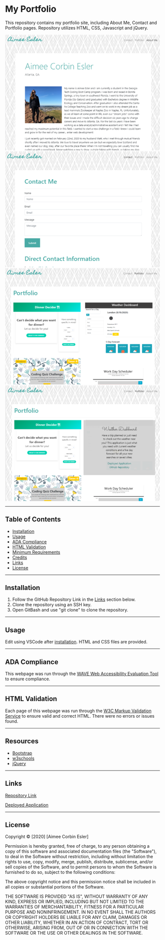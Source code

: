 # My Portfolio
This repository contains my portfolio site, including About Me, Contact and Portfolio pages. Repository utilizes HTML, CSS, Javascript and jQuery.

![About Me](assets/readme_images/about-me.PNG)
![Contact](assets/readme_images/contact.PNG)
![Portfolio](assets/readme_images/portfolio.PNG)
![Portfolio Hover](assets/readme_images/portfolio-hover.PNG)

-----

## Table of Contents
* [Installation](#installation)
* [Usage](#Usage)
* [ADA Compliance](#ada-compliance)
* [HTML Validation](#html-validation)
* [Minimum Requirements](#minimum-requirements)
* [Credits](#credits)
* [Links](#Links)
* [License](#license)

-----

## Installation
1. Follow the GitHub Repository Link in the [Links](#Links) section below.
1. Clone the repository using an SSH key.
1. Open GitBash and use "git clone" to clone the repository.

-----

## Usage
Edit using VSCode after [installation](#installation). HTML and CSS files are provided.

-----

## ADA Compliance
This webpage was run through the [WAVE Web Accessibility Evaluation Tool](https://wave.webaim.org/) to ensure compliance.

-----

## HTML Validation
Each page of this webpage was run through the [W3C Markup Validation Service](https://validator.w3.org/) to ensure valid and correct HTML. There were no errors or issues found.

-----

## Resources

* [Bootstrap](https://getbootstrap.com/)
* [w3schools](https://www.w3schools.com)
* [jQuery](https://api.jquery.com/)

-----

## Links
[Repository Link](https://github.com/aimeecesler/portfolio-v2)

[Deployed Application](www.aimeecesler.com)

-----

## License
Copyright &copy; [2020] [Aimee Corbin Esler]

Permission is hereby granted, free of charge, to any person obtaining a copy
of this software and associated documentation files (the "Software"), to deal
in the Software without restriction, including without limitation the rights
to use, copy, modify, merge, publish, distribute, sublicense, and/or sell
copies of the Software, and to permit persons to whom the Software is
furnished to do so, subject to the following conditions:

The above copyright notice and this permission notice shall be included in all
copies or substantial portions of the Software.

THE SOFTWARE IS PROVIDED "AS IS", WITHOUT WARRANTY OF ANY KIND, EXPRESS OR
IMPLIED, INCLUDING BUT NOT LIMITED TO THE WARRANTIES OF MERCHANTABILITY,
FITNESS FOR A PARTICULAR PURPOSE AND NONINFRINGEMENT. IN NO EVENT SHALL THE
AUTHORS OR COPYRIGHT HOLDERS BE LIABLE FOR ANY CLAIM, DAMAGES OR OTHER
LIABILITY, WHETHER IN AN ACTION OF CONTRACT, TORT OR OTHERWISE, ARISING FROM,
OUT OF OR IN CONNECTION WITH THE SOFTWARE OR THE USE OR OTHER DEALINGS IN THE
SOFTWARE.